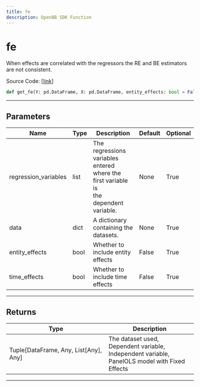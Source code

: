 ```yaml
---
title: fe
description: OpenBB SDK Function
---
```


# fe

When effects are correlated with the regressors the RE and BE estimators are not consistent.

Source Code: [[link](https://github.com/OpenBB-finance/OpenBBTerminal/tree/main/openbb_terminal/econometrics/regression_model.py#L358)]

```python
def get_fe(Y: pd.DataFrame, X: pd.DataFrame, entity_effects: bool = False, time_effects: bool = False) -> None
```

---

## Parameters

| Name | Type | Description | Default | Optional |
| ---- | ---- | ----------- | ------- | -------- |
| regression_variables | list | The regressions variables entered where the first variable is<br/>the dependent variable. | None | True |
| data | dict | A dictionary containing the datasets. | None | True |
| entity_effects | bool | Whether to include entity effects | False | True |
| time_effects | bool | Whether to include time effects | False | True |


---

## Returns

| Type | Description |
| ---- | ----------- |
| Tuple[DataFrame, Any, List[Any], Any] | The dataset used,<br/>Dependent variable,<br/>Independent variable,<br/>PanelOLS model with Fixed Effects |
---

